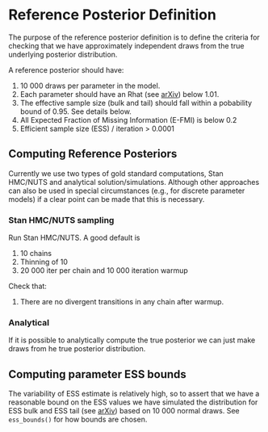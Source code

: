 Reference Posterior Definition
========================

The purpose of the reference posterior definition is to define the criteria for checking that we have approximately independent draws from the true underlying posterior distribution.

A reference posterior should have:
1. 10 000 draws per parameter in the model.
1. Each parameter should have an Rhat (see [arXiv](https://arxiv.org/abs/1903.08008)) below 1.01.
1. The effective sample size (bulk and tail) should fall within a pobability bound of 0.95. See details below.
1. All Expected Fraction of Missing Information (E-FMI) is below 0.2
1. Efficient sample size (ESS) / iteration > 0.0001


Computing Reference Posteriors
------
Currently we use two types of gold standard computations, Stan HMC/NUTS and analytical solution/simulations. Although other approaches can also be used in special circumstances (e.g., for discrete parameter models) if a clear point can be made that this is necessary.

### Stan HMC/NUTS sampling

Run Stan HMC/NUTS. A good default is
1. 10 chains
1. Thinning of 10
1. 20 000 iter per chain and 10 000 iteration warmup

Check that:
1. There are no divergent transitions in any chain after warmup.

### Analytical

If it is possible to analytically compute the true posterior we can just make draws from he true posterior distribution.




Computing parameter ESS bounds
------

The variability of ESS estimate is relatively high, so to assert that we have a reasonable bound on the ESS values we have simulated the distribution for ESS bulk and ESS tail (see [arXiv](https://arxiv.org/abs/1903.08008)) based on 10 000 normal draws. See `ess_bounds()` for how bounds are chosen.
